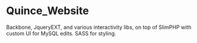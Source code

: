 Quince_Website
==============

Backbone, JqueryEXT, and various interactivity libs, on top of SlimPHP with custom UI for MySQL edits. SASS for styling.
